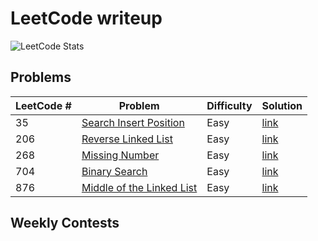 # LeetCode writeup

![LeetCode Stats](https://leetcard.jacoblin.cool/Offliner?theme=light&ext=activity)

## Problems
| LeetCode # | Problem                                                                                                              | Difficulty | Solution                                                                          |
| ---------- | -------------------------------------------------------------------------------------------------------------------- | ---------- | --------------------------------------------------------------------------------- |
| 35         | <a href="https://leetcode.com/problems/search-insert-position/" target="_blank">Search Insert Position</a>           | Easy       | [link](./problems/35_search_insert_position/35_search_insert_position.md)         |
| 206        | <a href="https://leetcode.com/problems/reverse-linked-list/" target="_blank">Reverse Linked List</a>                 | Easy       | [link](./problems/206_reverse_linked_list/206_reverse_linked_list.md)             |
| 268        | <a href="https://leetcode.com/problems/missing-number/" target="_blank">Missing Number</a>                           | Easy       | [link](./problems/268_missing_number/268_missing_number.md)                       |
| 704        | <a href="https://leetcode.com/problems/binary-search/" target="_blank">Binary Search</a>                             | Easy       | [link](./problems/704_binary_search/binary_search.md)                             |
| 876        | <a href="https://leetcode.com/problems/middle-of-the-linked-list/" target="_blank">Middle of the Linked List<br></a> | Easy       | [link](./problems/876_middle_of_the_linked_list/876_middle_of_the_linked_list.md) |

## Weekly Contests